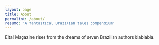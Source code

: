 ```yaml
---
layout: page
title: About
permalink: /about/
resumo: "A fantastical Brazilian tales compendium"
---
```


Eita! Magazine rises from the dreams of seven Brazilian authors blablabla.

